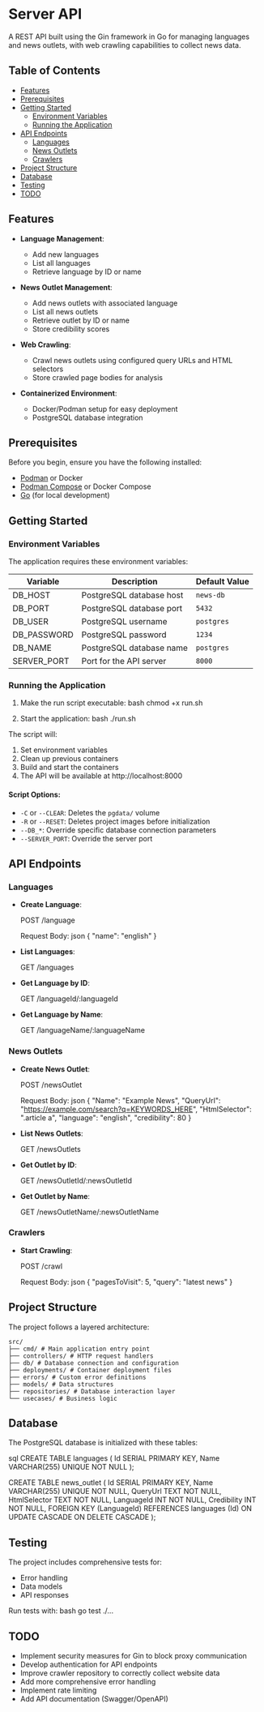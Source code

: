 # Server API

A REST API built using the Gin framework in Go for managing languages and news outlets, with web crawling capabilities
to collect news data.

## Table of Contents

- [Features](#features)
- [Prerequisites](#prerequisites)
- [Getting Started](#getting-started)
    - [Environment Variables](#environment-variables)
    - [Running the Application](#running-the-application)
- [API Endpoints](#api-endpoints)
    - [Languages](#languages)
    - [News Outlets](#news-outlets)
    - [Crawlers](#crawlers)
- [Project Structure](#project-structure)
- [Database](#database)
- [Testing](#testing)
- [TODO](#todo)

## Features

- **Language Management**:
    - Add new languages
    - List all languages
    - Retrieve language by ID or name

- **News Outlet Management**:
    - Add news outlets with associated language
    - List all news outlets
    - Retrieve outlet by ID or name
    - Store credibility scores

- **Web Crawling**:
    - Crawl news outlets using configured query URLs and HTML selectors
    - Store crawled page bodies for analysis

- **Containerized Environment**:
    - Docker/Podman setup for easy deployment
    - PostgreSQL database integration

## Prerequisites

Before you begin, ensure you have the following installed:

- [Podman](https://podman.io/) or Docker
- [Podman Compose](https://github.com/containers/podman-compose/) or Docker Compose
- [Go](https://golang.org/doc/install) (for local development)

## Getting Started

### Environment Variables

The application requires these environment variables:

| Variable    | Description              | Default Value |
|-------------|--------------------------|---------------|
| DB_HOST     | PostgreSQL database host | `news-db`     |
| DB_PORT     | PostgreSQL database port | `5432`        |
| DB_USER     | PostgreSQL username      | `postgres`    |
| DB_PASSWORD | PostgreSQL password      | `1234`        |
| DB_NAME     | PostgreSQL database name | `postgres`    |
| SERVER_PORT | Port for the API server  | `8000`        |

### Running the Application

1. Make the run script executable:
   bash
   chmod +x run.sh

2. Start the application:
   bash
   ./run.sh

The script will:

1. Set environment variables
2. Clean up previous containers
3. Build and start the containers
4. The API will be available at http://localhost:8000

#### Script Options:

- `-C` or `--CLEAR`: Deletes the `pgdata/` volume
- `-R` or `--RESET`: Deletes project images before initialization
- `--DB_*`: Override specific database connection parameters
- `--SERVER_PORT`: Override the server port

## API Endpoints

### Languages

- **Create Language**:

  POST /language

  Request Body:
  json
  {
  "name": "english"
  }

- **List Languages**:

  GET /languages

- **Get Language by ID**:

  GET /languageId/:languageId

- **Get Language by Name**:

  GET /languageName/:languageName

### News Outlets

- **Create News Outlet**:

  POST /newsOutlet

  Request Body:
  json
  {
  "Name": "Example News",
  "QueryUrl": "https://example.com/search?q=KEYWORDS_HERE",
  "HtmlSelector": ".article a",
  "language": "english",
  "credibility": 80
  }

- **List News Outlets**:

  GET /newsOutlets

- **Get Outlet by ID**:

  GET /newsOutletId/:newsOutletId

- **Get Outlet by Name**:

  GET /newsOutletName/:newsOutletName

### Crawlers

- **Start Crawling**:

  POST /crawl

  Request Body:
  json
  {
  "pagesToVisit": 5,
  "query": "latest news"
  }

## Project Structure

The project follows a layered architecture:

```
src/
├── cmd/ # Main application entry point
├── controllers/ # HTTP request handlers
├── db/ # Database connection and configuration
├── deployments/ # Container deployment files
├── errors/ # Custom error definitions
├── models/ # Data structures
├── repositories/ # Database interaction layer
└── usecases/ # Business logic
```

## Database

The PostgreSQL database is initialized with these tables:

sql
CREATE TABLE languages (
Id SERIAL PRIMARY KEY,
Name VARCHAR(255) UNIQUE NOT NULL
);

CREATE TABLE news_outlet (
Id SERIAL PRIMARY KEY,
Name VARCHAR(255) UNIQUE NOT NULL,
QueryUrl TEXT NOT NULL,
HtmlSelector TEXT NOT NULL,
LanguageId INT NOT NULL,
Credibility INT NOT NULL,
FOREIGN KEY (LanguageId) REFERENCES languages (Id)
ON UPDATE CASCADE ON DELETE CASCADE
);

## Testing

The project includes comprehensive tests for:

- Error handling
- Data models
- API responses

Run tests with:
bash
go test ./...

## TODO

- Implement security measures for Gin to block proxy communication
- Develop authentication for API endpoints
- Improve crawler repository to correctly collect website data
- Add more comprehensive error handling
- Implement rate limiting
- Add API documentation (Swagger/OpenAPI)